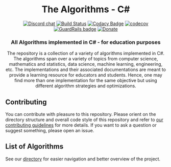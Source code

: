 <div align = "center">

# The Algorithms - C#

[![Discord chat](https://img.shields.io/discord/808045925556682782.svg?logo=discord&colorB=7289DA)](https://discord.gg/c7MnfGFGa6)
[![Build Status](https://travis-ci.com/TheAlgorithms/C-Sharp.svg?branch=master)](https://travis-ci.com/TheAlgorithms/C-Sharp)
[![Codacy Badge](https://app.codacy.com/project/badge/Grade/58895a2795bd48a8b3b7eb6ebe22d576)](https://www.codacy.com/gh/TheAlgorithms/C-Sharp/dashboard?utm_source=github.com&amp;utm_medium=referral&amp;utm_content=TheAlgorithms/C-Sharp&amp;utm_campaign=Badge_Grade)
[![codecov](https://codecov.io/gh/TheAlgorithms/C-Sharp/branch/master/graph/badge.svg)](https://codecov.io/gh/TheAlgorithms/C-Sharp)
[![GuardRails badge](https://badges.guardrails.io/TheAlgorithms/C-Sharp.svg?token=84805208ba243f0931a74c5148883f894cbe9fd97fe54d64d6d0a89852067548)](https://dashboard.guardrails.io/default/gh/TheAlgorithms/C-Sharp)
[![Donate](https://liberapay.com/assets/widgets/donate.svg)](https://liberapay.com/TheAlgorithms/donate)

### All Algorithms implemented in C# - for education purposes

The repository is a collection of a variety of algorithms implemented in C#. The algorithms span over a variety of topics
from computer science, mathematics and statistics, data science, machine learning, engineering, etc. The implementations
and their associated documentations are meant to provide a learning resource for educators and students. Hence, one may
find more than one implementation for the same objective but using different algorithm strategies and optimizations.

</div>

## Contributing

You can contribute with pleasure to this repository.
Please orient on the directory structure and overall code style of this repository
and refer to [our contributing guidelines](./CONTRIBUTING.md) for more details.
If you want to ask a question or suggest something, please open an issue.

## List of Algorithms
See our [directory](./DIRECTORY.md) for easier navigation and better overview of the project.
